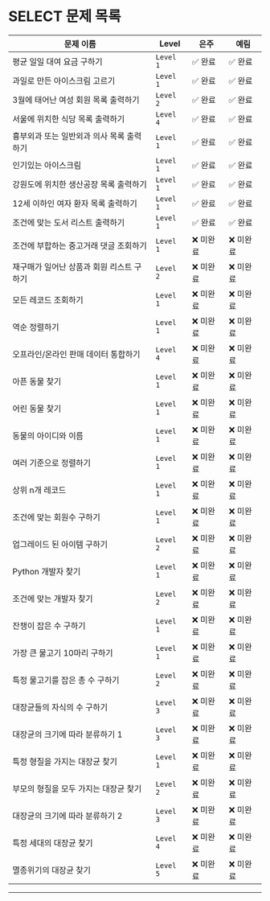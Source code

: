 # SELECT 문제 목록



| **문제 이름**                                     | **Level**  | **은주**    | **예림**    |
|---------------------------------------------------|------------|-------------|-------------|
| 평균 일일 대여 요금 구하기                      | `Level 1`  | ✅ 완료   | ✅ 완료   |
| 과일로 만든 아이스크림 고르기                   | `Level 1`  | ✅ 완료   | ✅ 완료   |
| 3월에 태어난 여성 회원 목록 출력하기            | `Level 2`  | ✅ 완료   | ✅ 완료   |
| 서울에 위치한 식당 목록 출력하기                | `Level 4`  | ✅ 완료   | ✅ 완료   |
| 흉부외과 또는 일반외과 의사 목록 출력하기       | `Level 1`  | ✅ 완료   | ✅ 완료   |
| 인기있는 아이스크림                             | `Level 1`  | ✅ 완료   | ✅ 완료   |
| 강원도에 위치한 생산공장 목록 출력하기          | `Level 1`  | ✅ 완료   | ✅ 완료   |
| 12세 이하인 여자 환자 목록 출력하기            | `Level 1`  | ✅ 완료   | ✅ 완료    |
| 조건에 맞는 도서 리스트 출력하기               | `Level 1`  | ✅ 완료   |  ✅ 완료   |
| 조건에 부합하는 중고거래 댓글 조회하기         | `Level 1`  | ❌ 미완료   | ❌ 미완료   |
| 재구매가 일어난 상품과 회원 리스트 구하기       | `Level 2`  | ❌ 미완료   | ❌ 미완료   |
| 모든 레코드 조회하기                           | `Level 1`  | ❌ 미완료   | ❌ 미완료   |
| 역순 정렬하기                                  | `Level 1`  | ❌ 미완료   | ❌ 미완료   |
| 오프라인/온라인 판매 데이터 통합하기           | `Level 4`  | ❌ 미완료   | ❌ 미완료   |
| 아픈 동물 찾기                                 | `Level 1`  | ❌ 미완료   | ❌ 미완료   |
| 어린 동물 찾기                                 | `Level 1`  | ❌ 미완료   | ❌ 미완료   |
| 동물의 아이디와 이름                           | `Level 1`  | ❌ 미완료   | ❌ 미완료   |
| 여러 기준으로 정렬하기                         | `Level 1`  | ❌ 미완료   | ❌ 미완료   |
| 상위 n개 레코드                                | `Level 1`  | ❌ 미완료   | ❌ 미완료   |
| 조건에 맞는 회원수 구하기                      | `Level 1`  | ❌ 미완료   | ❌ 미완료   |
| 업그레이드 된 아이템 구하기                    | `Level 2`  | ❌ 미완료   | ❌ 미완료   |
| Python 개발자 찾기                             | `Level 1`  | ❌ 미완료   | ❌ 미완료   |
| 조건에 맞는 개발자 찾기                        | `Level 2`  | ❌ 미완료   | ❌ 미완료   |
| 잔챙이 잡은 수 구하기                          | `Level 1`  | ❌ 미완료   | ❌ 미완료   |
| 가장 큰 물고기 10마리 구하기                   | `Level 1`  | ❌ 미완료   | ❌ 미완료   |
| 특정 물고기를 잡은 총 수 구하기                | `Level 2`  | ❌ 미완료   | ❌ 미완료   |
| 대장균들의 자식의 수 구하기                    | `Level 3`  | ❌ 미완료   | ❌ 미완료   |
| 대장균의 크기에 따라 분류하기 1                | `Level 3`  | ❌ 미완료   | ❌ 미완료   |
| 특정 형질을 가지는 대장균 찾기                 | `Level 1`  | ❌ 미완료   | ❌ 미완료   |
| 부모의 형질을 모두 가지는 대장균 찾기          | `Level 2`  | ❌ 미완료   | ❌ 미완료   |
| 대장균의 크기에 따라 분류하기 2                | `Level 3`  | ❌ 미완료   | ❌ 미완료   |
| 특정 세대의 대장균 찾기                        | `Level 4`  | ❌ 미완료   | ❌ 미완료   |
| 멸종위기의 대장균 찾기                         | `Level 5`  | ❌ 미완료   | ❌ 미완료   |

---